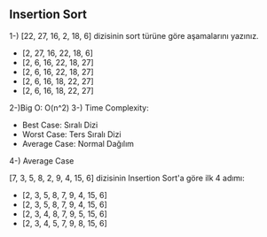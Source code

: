 ## Insertion Sort


1-) [22, 27, 16, 2, 18, 6] dizisinin sort türüne göre aşamalarını yazınız.
- [2, 27, 16, 22, 18, 6]
- [2, 6, 16, 22, 18, 27]
- [2, 6, 16, 22, 18, 27]
- [2, 6, 16, 18, 22, 27] 
- [2, 6, 16, 18, 22, 27] 

2-)Big O:  O(n^2)
3-) Time Complexity: 
- Best Case: Sıralı Dizi
- Worst Case: Ters Sıralı Dizi 
- Average Case: Normal Dağılım

4-) Average Case


[7, 3, 5, 8, 2, 9, 4, 15, 6] dizisinin Insertion Sort'a göre ilk 4 adımı: 
- [2, 3, 5, 8, 7, 9, 4, 15, 6]
- [2, 3, 5, 8, 7, 9, 4, 15, 6]
- [2, 3, 4, 8, 7, 9, 5, 15, 6]
- [2, 3, 4, 5, 7, 9, 8, 15, 6]
